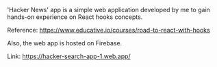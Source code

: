 'Hacker News' app is a simple web application developed by me to gain hands-on experience on React hooks concepts.

Reference: https://www.educative.io/courses/road-to-react-with-hooks

Also, the web app is hosted on Firebase.

Link: https://hacker-search-app-1.web.app/
